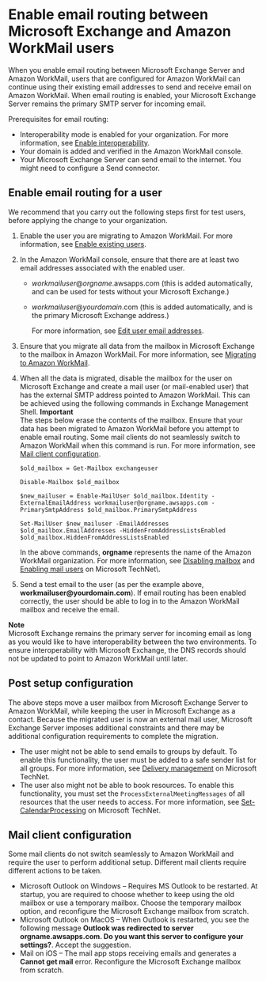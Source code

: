 # Enable email routing between Microsoft Exchange and Amazon WorkMail users<a name="setup-msexchange"></a>

When you enable email routing between Microsoft Exchange Server and Amazon WorkMail, users that are configured for Amazon WorkMail can continue using their existing email addresses to send and receive email on Amazon WorkMail\. When email routing is enabled, your Microsoft Exchange Server remains the primary SMTP server for incoming email\.

Prerequisites for email routing: 
+ Interoperability mode is enabled for your organization\. For more information, see [Enable interoperability](interoperability.md#enable_interoperability)\.
+ Your domain is added and verified in the Amazon WorkMail console\.
+ Your Microsoft Exchange Server can send email to the internet\. You might need to configure a Send connector\.

## Enable email routing for a user<a name="enable_routing_user"></a>

We recommend that you carry out the following steps first for test users, before applying the change to your organization\.

1. Enable the user you are migrating to Amazon WorkMail\. For more information, see [Enable existing users](https://docs.aws.amazon.com/workmail/latest/adminguide/enable_existing_user.html)\.

1. In the Amazon WorkMail console, ensure that there are at least two email addresses associated with the enabled user\. 
   + *workmailuser*@*orgname*\.awsapps\.com \(this is added automatically, and can be used for tests without your Microsoft Exchange\.\)
   + *workmailuser*@*yourdomain*\.com \(this is added automatically, and is the primary Microsoft Exchange address\.\)

     For more information, see [Edit user email addresses](https://docs.aws.amazon.com/workmail/latest/adminguide/edit_user_email_addresses.html)\.

1. Ensure that you migrate all data from the mailbox in Microsoft Exchange to the mailbox in Amazon WorkMail\. For more information, see [Migrating to Amazon WorkMail](https://docs.aws.amazon.com/workmail/latest/adminguide/migration_overview.html)\.

1. When all the data is migrated, disable the mailbox for the user on Microsoft Exchange and create a mail user \(or mail\-enabled user\) that has the external SMTP address pointed to Amazon WorkMail\. This can be achieved using the following commands in Exchange Management Shell\.
**Important**  
The steps below erase the contents of the mailbox\. Ensure that your data has been migrated to Amazon WorkMail before you attempt to enable email routing\. Some mail clients do not seamlessly switch to Amazon WorkMail when this command is run\. For more information, see [Mail client configuration](#mail_client_config)\.

   ```
   $old_mailbox = Get-Mailbox exchangeuser
   ```

   ```
   Disable-Mailbox $old_mailbox
   ```

   ```
   $new_mailuser = Enable-MailUser $old_mailbox.Identity -ExternalEmailAddress workmailuser@orgname.awsapps.com -PrimarySmtpAddress $old_mailbox.PrimarySmtpAddress
   ```

   ```
   Set-MailUser $new_mailuser -EmailAddresses $old_mailbox.EmailAddresses -HiddenFromAddressListsEnabled $old_mailbox.HiddenFromAddressListsEnabled
   ```

   In the above commands, **orgname** represents the name of the Amazon WorkMail organization\. For more information, see [Disabling mailbox](https://technet.microsoft.com/en-us/library/jj863434(v=exchg.150).aspx) and [Enabling mail users](https://technet.microsoft.com/en-us/library/aa996549(v=exchg.150).aspx) on Microsoft TechNet\.

1. Send a test email to the user \(as per the example above, **workmailuser@yourdomain\.com**\)\. If email routing has been enabled correctly, the user should be able to log in to the Amazon WorkMail mailbox and receive the email\.

**Note**  
Microsoft Exchange remains the primary server for incoming email as long as you would like to have interoperability between the two environments\. To ensure interoperability with Microsoft Exchange, the DNS records should not be updated to point to Amazon WorkMail until later\.

## Post setup configuration<a name="post_setup"></a>

The above steps move a user mailbox from Microsoft Exchange Server to Amazon WorkMail, while keeping the user in Microsoft Exchange as a contact\. Because the migrated user is now an external mail user, Microsoft Exchange Server imposes additional constraints and there may be additional configuration requirements to complete the migration\.
+ The user might not be able to send emails to groups by default\. To enable this functionality, the user must be added to a safe sender list for all groups\. For more information, see [Delivery management](https://technet.microsoft.com/en-us/library/bb123722.aspx#deliverymanagement) on Microsoft TechNet\.
+ The user also might not be able to book resources\. To enable this functionality, you must set the `ProcessExternalMeetingMessages` of all resources that the user needs to access\. For more information, see [Set\-CalendarProcessing](https://technet.microsoft.com/en-us/library/dd335046.aspx) on Microsoft TechNet\.

## Mail client configuration<a name="mail_client_config"></a>

Some mail clients do not switch seamlessly to Amazon WorkMail and require the user to perform additional setup\. Different mail clients require different actions to be taken\.
+ Microsoft Outlook on Windows – Requires MS Outlook to be restarted\. At startup, you are required to choose whether to keep using the old mailbox or use a temporary mailbox\. Choose the temporary mailbox option, and reconfigure the Microsoft Exchange mailbox from scratch\.
+ Microsoft Outlook on MacOS – When Outlook is restarted, you see the following message **Outlook was redirected to server orgname\.awsapps\.com\. Do you want this server to configure your settings?**\. Accept the suggestion\.
+ Mail on iOS – The mail app stops receiving emails and generates a **Cannot get mail** error\. Reconfigure the Microsoft Exchange mailbox from scratch\.
